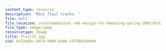 ```yaml
---
content_type: resource
description: 'Mini flail tracks. '
file: null
file_location: /coursemedia/ec-s06-design-for-demining-spring-2007/6c52edbc84745d0b8a88c5f38b20e044_flail15.jpg
file_type: image/jpeg
resourcetype: Image
title: flail15.jpg
uid: 6c52edbc-8474-5d0b-8a88-c5f38b20e044
---
```

